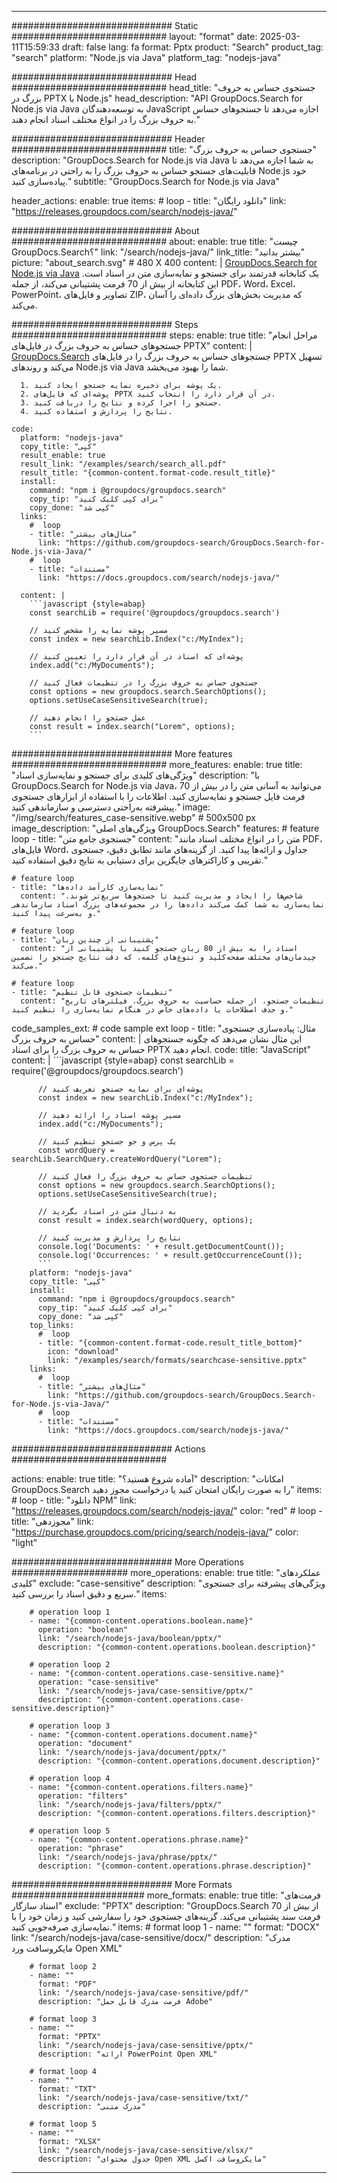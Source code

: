 
---
############################# Static ############################
layout: "format"
date:  2025-03-11T15:59:33
draft: false
lang: fa
format: Pptx
product: "Search"
product_tag: "search"
platform: "Node.js via Java"
platform_tag: "nodejs-java"

############################# Head ############################
head_title: "جستجوی حساس به حروف بزرگ در PPTX با Node.js"
head_description: "API GroupDocs.Search for Node.js via Java به توسعه‌دهندگان JavaScript اجازه می‌دهد تا جستجوهای حساس به حروف بزرگ را در انواع مختلف اسناد انجام دهند."

############################# Header ############################
title: "جستجوی حساس به حروف بزرگ" 
description: "GroupDocs.Search for Node.js via Java به شما اجازه می‌دهد تا قابلیت‌های جستجو حساس به حروف بزرگ را به راحتی در برنامه‌های Node.js خود پیاده‌سازی کنید."
subtitle: "GroupDocs.Search for Node.js via Java" 

header_actions:
  enable: true
  items:
    #  loop
    - title: "دانلود رایگان"
      link: "https://releases.groupdocs.com/search/nodejs-java/"
      
############################# About ############################
about:
    enable: true
    title: "چیست GroupDocs.Search؟"
    link: "/search/nodejs-java/"
    link_title: "بیشتر بدانید"
    picture: "about_search.svg" # 480 X 400
    content: |
       [GroupDocs.Search for Node.js via Java](/search/nodejs-java/) یک کتابخانه قدرتمند برای جستجو و نمایه‌سازی متن در اسناد است. این کتابخانه از بیش از 70 فرمت پشتیبانی می‌کند، از جمله PDF، Word، Excel، PowerPoint، تصاویر و فایل‌های ZIP، که مدیریت بخش‌های بزرگ داده‌ای را آسان می‌کند.

############################# Steps ############################
steps:
    enable: true
    title: "مراحل انجام جستجوهای حساس به حروف بزرگ در فایل‌های PPTX"
    content: |
      [GroupDocs.Search](/search/nodejs-java/) جستجوهای حساس به حروف بزرگ را در فایل‌های PPTX تسهیل می‌کند و روندهای Node.js via Java شما را بهبود می‌بخشد.
      
      1. یک پوشه برای ذخیره نمایه جستجو ایجاد کنید.
      2. پوشه‌ای که فایل‌های PPTX در آن قرار دارد را انتخاب کنید.
      3. جستجو را اجرا کرده و نتایج را دریافت کنید.
      4. نتایج را پردازش و استفاده کنید.
   
    code:
      platform: "nodejs-java"
      copy_title: "کپی"
      result_enable: true
      result_link: "/examples/search/search_all.pdf"
      result_title: "{common-content.format-code.result_title}"
      install:
        command: "npm i @groupdocs/groupdocs.search"
        copy_tip: "برای کپی کلیک کنید"
        copy_done: "کپی شد"
      links:
        #  loop
        - title: "مثال‌های بیشتر"
          link: "https://github.com/groupdocs-search/GroupDocs.Search-for-Node.js-via-Java/"
        #  loop
        - title: "مستندات"
          link: "https://docs.groupdocs.com/search/nodejs-java/"
          
      content: |
        ```javascript {style=abap}
        const searchLib = require('@groupdocs/groupdocs.search')

        // مسیر پوشه نمایه را مشخص کنید
        const index = new searchLib.Index("c:/MyIndex");

        // پوشه‌ای که اسناد در آن قرار دارد را تعیین کنید
        index.add("c:/MyDocuments");

        // جستجوی حساس به حروف بزرگ را در تنظیمات فعال کنید
        const options = new groupdocs.search.SearchOptions();
        options.setUseCaseSensitiveSearch(true);

        // عمل جستجو را انجام دهید
        const result = index.search("Lorem", options);
        ```            

############################# More features ############################
more_features:
  enable: true
  title: "ویژگی‌های کلیدی برای جستجو و نمایه‌سازی اسناد"
  description: "با GroupDocs.Search for Node.js via Java، می‌توانید به آسانی متن را در بیش از 70 فرمت فایل جستجو و نمایه‌سازی کنید. اطلاعات را با استفاده از ابزارهای جستجوی پیشرفته به‌راحتی دسترسی و سازماندهی کنید."
  image: "/img/search/features_case-sensitive.webp" # 500x500 px
  image_description: "ویژگی‌های اصلی GroupDocs.Search"
  features:
    # feature loop
    - title: "جستجوی جامع متن"
      content: "متن را در انواع مختلف اسناد مانند PDF، فایل‌های Word، جداول و ارائه‌ها پیدا کنید. از گزینه‌های مانند تطابق دقیق، جستجوی تقریبی و کاراکترهای جایگزین برای دستیابی به نتایج دقیق استفاده کنید."

    # feature loop
    - title: "نمایه‌سازی کارآمد داده‌ها"
      content: "شاخص‌ها را ایجاد و مدیریت کنید تا جستجوها سریع‌تر شوند. نمایه‌سازی به شما کمک می‌کند داده‌ها را در مجموعه‌های بزرگ اسناد سازماندهی و به‌سرعت پیدا کنید."

    # feature loop
    - title: "پشتیبانی از چندین زبان"
      content: "اسناد را به بیش از 80 زبان جستجو کنید با پشتیبانی از چیدمان‌های مختلف صفحه‌کلید و تنوع‌های کلمه، که دقت نتایج جستجو را تضمین می‌کند."

    # feature loop
    - title: "تنظیمات جستجوی قابل تنظیم"
      content: "تنظیمات جستجو، از جمله حساسیت به حروف بزرگ، فیلترهای تاریخ و حذف اصطلاحات یا داده‌های خاص در هنگام نمایه‌سازی را تنظیم کنید."
      
  code_samples_ext:
    # code sample ext loop
    - title: "مثال: پیاده‌سازی جستجوی حساس به حروف بزرگ"
      content: |
        این مثال نشان می‌دهد که چگونه جستجوهای حساس به حروف بزرگ را برای اسناد PPTX انجام دهید.
      code:
        title: "JavaScript"
        content: |
          ```javascript {style=abap}
          const searchLib = require('@groupdocs/groupdocs.search')
          
          // پوشه‌ای برای نمایه جستجو تعریف کنید
          const index = new searchLib.Index("c:/MyIndex");
              
          // مسیر پوشه اسناد را ارائه دهید
          index.add("c:/MyDocuments");

          // یک پرس و جو جستجو تنظیم کنید
          const wordQuery = searchLib.SearchQuery.createWordQuery("Lorem");

          // تنظیمات جستجوی حساس به حروف بزرگ را فعال کنید
          const options = new groupdocs.search.SearchOptions();
          options.setUseCaseSensitiveSearch(true);

          // به دنبال متن در اسناد بگردید
          const result = index.search(wordQuery, options);
          
          // نتایج را پردازش و مدیریت کنید
          console.log('Documents: ' + result.getDocumentCount());
          console.log('Occurrences: ' + result.getOccurrenceCount());
          ```
        platform: "nodejs-java"
        copy_title: "کپی"
        install:
          command: "npm i @groupdocs/groupdocs.search"
          copy_tip: "برای کپی کلیک کنید"
          copy_done: "کپی شد"
        top_links:
          #  loop
          - title: "{common-content.format-code.result_title_bottom}"
            icon: "download"
            link: "/examples/search/formats/searchcase-sensitive.pptx"
        links:
          #  loop
          - title: "مثال‌های بیشتر"
            link: "https://github.com/groupdocs-search/GroupDocs.Search-for-Node.js-via-Java/"
          #  loop
          - title: "مستندات"
            link: "https://docs.groupdocs.com/search/nodejs-java/"
            

            


############################# Actions ############################

actions:
  enable: true
  title: "آماده شروع هستید؟"
  description: "امکانات GroupDocs.Search را به صورت رایگان امتحان کنید یا درخواست مجوز دهید"
  items:
    #  loop
    - title: "دانلود NPM"
      link: "https://releases.groupdocs.com/search/nodejs-java/"
      color: "red"
        #  loop
    - title: "مجوزدهی"
      link: "https://purchase.groupdocs.com/pricing/search/nodejs-java/"
      color: "light"


############################# More Operations #####################
more_operations:
    enable: true
    title: "عملکردهای کلیدی"
    exclude: "case-sensitive"
    description: "ویژگی‌های پیشرفته برای جستجوی سریع و دقیق اسناد را بررسی کنید."
    items: 
          
        # operation loop 1
        - name: "{common-content.operations.boolean.name}"
          operation: "boolean"
          link: "/search/nodejs-java/boolean/pptx/"
          description: "{common-content.operations.boolean.description}"

        # operation loop 2
        - name: "{common-content.operations.case-sensitive.name}"
          operation: "case-sensitive"
          link: "/search/nodejs-java/case-sensitive/pptx/"
          description: "{common-content.operations.case-sensitive.description}"

        # operation loop 3
        - name: "{common-content.operations.document.name}"
          operation: "document"
          link: "/search/nodejs-java/document/pptx/"
          description: "{common-content.operations.document.description}"

        # operation loop 4
        - name: "{common-content.operations.filters.name}"
          operation: "filters"
          link: "/search/nodejs-java/filters/pptx/"
          description: "{common-content.operations.filters.description}"

        # operation loop 5
        - name: "{common-content.operations.phrase.name}"
          operation: "phrase"
          link: "/search/nodejs-java/phrase/pptx/"
          description: "{common-content.operations.phrase.description}"
          
        
          
############################# More Formats ########################
more_formats:
    enable: true
    title: "فرمت‌های اسناد سازگار"
    exclude: "PPTX"
    description: "GroupDocs.Search از بیش از 70 فرمت سند پشتیبانی می‌کند. گزینه‌های جستجوی خود را سفارشی کنید و زمان خود را با نمایه‌سازی صرفه‌جویی کنید."
    items: 
        # format loop 1
        - name: ""
          format: "DOCX"
          link: "/search/nodejs-java/case-sensitive/docx/"
          description: "مدرک مایکروسافت ورد Open XML"
          
        # format loop 2
        - name: ""
          format: "PDF"
          link: "/search/nodejs-java/case-sensitive/pdf/"
          description: "فرمت مدرک قابل حمل Adobe"
          
        # format loop 3
        - name: ""
          format: "PPTX"
          link: "/search/nodejs-java/case-sensitive/pptx/"
          description: "ارائه PowerPoint Open XML"

        # format loop 4
        - name: ""
          format: "TXT"
          link: "/search/nodejs-java/case-sensitive/txt/"
          description: "مدرک متنی"
          
        # format loop 5
        - name: ""
          format: "XLSX"
          link: "/search/nodejs-java/case-sensitive/xlsx/"
          description: "جدول محتوای Open XML مایکروسافت اکسل"
  

---